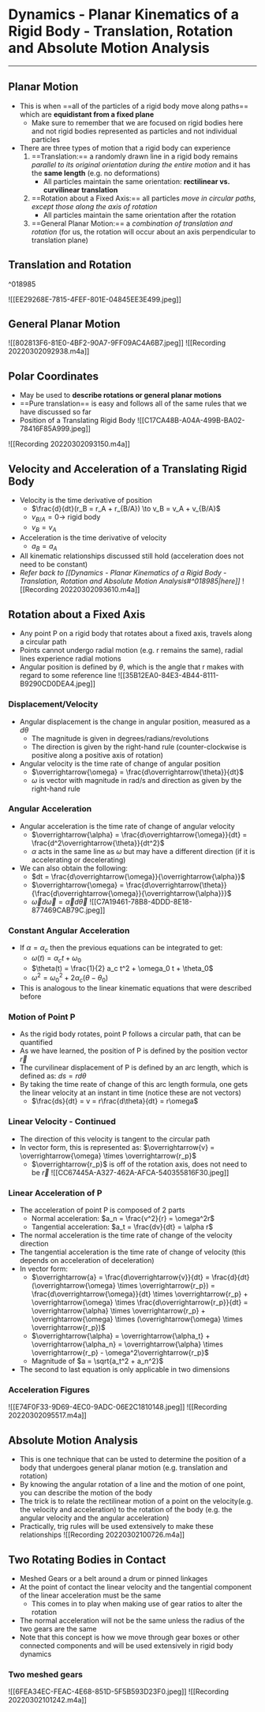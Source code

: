 # Dynamics - Planar Kinematics of a Rigid Body - Translation, Rotation and Absolute Motion Analysis
___
## Planar Motion
- This is when ==all of the particles of a rigid body move along paths== which are **equidistant from a fixed plane**
	- Make sure to remember that we are focused on rigid bodies here and not rigid bodies represented as particles and not individual particles
- There are three types of motion that a rigid body can experience
	1. ==Translation:== a randomly drawn line in a rigid body remains *parallel to its original orientation during the entire motion* and it has the **same length** (e.g. no deformations)
		- All particles maintain the same orientation: **rectilinear vs. curvilinear translation**
	2. ==Rotation about a Fixed Axis:== all particles *move in circular paths, except those along the axis of rotation*
		- All particles maintain the same orientation after the rotation
	3. ==General Planar Motion:== a *combination of translation and rotation* (for us, the rotation will occur about an axis perpendicular to translation plane)
## Translation and Rotation

^018985

![[EE29268E-7815-4FEF-801E-04845EE3E499.jpeg]]
## General Planar Motion
![[802813F6-81E0-4BF2-90A7-9FF09AC4A6B7.jpeg]]
![[Recording 20220302092938.m4a]]
## Polar Coordinates
- May be used to **describe rotations or general planar motions**
- ==Pure translation== is easy and follows all of the same rules that we have discussed so far
- Position of a Translating Rigid Body
![[C17CA48B-A04A-499B-BA02-78416F85A999.jpeg]]

![[Recording 20220302093150.m4a]]
## Velocity and Acceleration of a Translating Rigid Body
- Velocity is the time derivative of position
	- $\frac{d}{dt}(r_B = r_A + r_{B/A}) \to v_B = v_A + v_{B/A}$
	- $v_{B/A} = 0 \to$ rigid body
	- $v_B = v_A$
- Acceleration is the time derivative of velocity
	- $a_B = a_A$
- All kinematic relationships discussed still hold (acceleration does not need to be constant)
- *Refer back to [[Dynamics - Planar Kinematics of a Rigid Body - Translation, Rotation and Absolute Motion Analysis#^018985|here]]*
![[Recording 20220302093610.m4a]]
## Rotation about a Fixed Axis
- Any point P on a rigid body that rotates about a fixed axis, travels along a circular path
- Points cannot undergo radial motion (e.g. r remains the same), radial lines experience radial motions
- Angular position is defined by $\theta$, which is the angle that r makes with regard to some reference line
![[35B12EA0-84E3-4B44-8111-B9290CD0DEA4.jpeg]]
### Displacement/Velocity
- Angular displacement is the change in angular position, measured as a $d\theta$
	- The magnitude is given in degrees/radians/revolutions
	- The direction is given by the right-hand rule (counter-clockwise is positive along a positive axis of rotation)
- Angular velocity is the time rate of change of angular position
	- $\overrightarrow{\omega} = \frac{d\overrightarrow{\theta}}{dt}$ 
	- $\omega$ is vector with magnitude in rad/s and direction as given by the right-hand rule
### Angular Acceleration
- Angular acceleration is the time rate of change of angular velocity
	- $\overrightarrow{\alpha} = \frac{d\overrightarrow{\omega}}{dt} = \frac{d^2\overrightarrow{\theta}}{dt^2}$
	- $\alpha$ acts in the same line as $\omega$ but may have a different direction (if it is accelerating or decelerating)
- We can also obtain the following:
	- $dt = \frac{d\overrightarrow{\omega}}{\overrightarrow{\alpha}}$
	- $\overrightarrow{\omega} = \frac{d\overrightarrow{\theta}}{\frac{d\overrightarrow{\omega}}{\overrightarrow{\alpha}}}$  
	- $\overrightarrow{\omega}d\overrightarrow{\omega} = \overrightarrow{\alpha}d\overrightarrow{\theta}$ 
![[C7A19461-78B8-4DDD-8E18-877469CAB79C.jpeg]]
### Constant Angular Acceleration
- If $\alpha = \alpha_c$ then the previous equations can be integrated to get:
	- $\omega(t) = \alpha_c t + \omega_0$ 
	- $\theta(t) = \frac{1}{2} a_c t^2 + \omega_0 t + \theta_0$
	- $\omega^2 = \omega_0^2 + 2\alpha_c(\theta - \theta_0)$ 
- This is analogous to the linear kinematic equations that were described before
### Motion of Point P
- As the rigid body rotates, point P follows a circular path, that can be quantified
- As we have learned, the position of P is defined by the position vector $\overrightarrow{r}$
- The curvilinear displacement of P is defined by an arc length, which is defined as: $ds = rd\theta$
- By taking the time reate of change of this arc length formula, one gets the linear velocity at an instant in time (notice these are not vectors)
	- $\frac{ds}{dt} = v = r\frac{d\theta}{dt} = r\omega$
### Linear Velocity - Continued
- The direction of this velocity is tangent to the circular path
- In vector form, this is represented as: $\overrightarrow{v} = \overrightarrow{\omega} \times \overrightarrow{r_p}$
	- $\overrightarrow{r_p}$ is off of the rotation axis, does not need to be $\overrightarrow{r}$ 
![[CC67445A-A327-462A-AFCA-540355816F30.jpeg]]
### Linear Acceleration of P
- The acceleration of point P is composed of 2 parts
	- Normal acceleration: $a_n = \frac{v^2}{r} = \omega^2r$ 
	- Tangential acceleration: $a_t = \frac{dv}{dt} = \alpha r$
- The normal acceleration is the time rate of change of the velocity direction
- The tangential acceleration is the time rate of change of velocity (this depends on acceleration of deceleration)
- In vector form:
	- $\overrightarrow{a} = \frac{d\overrightarrow{v}}{dt} = \frac{d}{dt} (\overrightarrow{\omega} \times \overrightarrow{r_p}) = \frac{d\overrightarrow{\omega}}{dt} \times \overrightarrow{r_p} + \overrightarrow{\omega} \times \frac{d\overrightarrow{r_p}}{dt} = \overrightarrow{\alpha} \times \overrightarrow{r_p} + \overrightarrow{\omega} \times (\overrightarrow{\omega} \times \overrightarrow{r_p})$
	- $\overrightarrow{\alpha} = \overrightarrow{\alpha_t} + \overrightarrow{\alpha_n} = \overrightarrow{\alpha} \times \overrightarrow{r_p} - \omega^2\overrightarrow{r_p}$ 
	- Magnitude of $a = \sqrt{a_t^2 + a_n^2}$
- The second to last equation is only applicable in two dimensions
### Acceleration Figures
![[E74F0F33-9D69-4EC0-9ADC-06E2C1810148.jpeg]]
![[Recording 20220302095517.m4a]]
## Absolute Motion Analysis
- This is one technique that can be usted to determine the position of a body that undergoes general planar motion (e.g. translation and rotation)
- By knowing the angular rotation of a line and the motion of one point, you can describe the motion of the body
- The trick is to relate the rectilinear motion of a point on the velocity(e.g. the velocity and acceleration) to the rotation of the body (e.g. the angular velocity and the angular acceleration)
- Practically, trig rules will be used extensively to make these relationships
![[Recording 20220302100726.m4a]]
## Two Rotating Bodies in Contact
- Meshed Gears or a belt around a drum or pinned linkages
- At the point of contact the linear velocity and the tangential component of the linear acceleration must be the same
	- This comes in to play when making use of gear ratios to alter the rotation
- The normal acceleration will not be the same unless the radius of the two gears are the same
- Note that this concept is how we move through gear boxes or other connected components and will be used extensively in rigid body dynamics
### Two meshed gears
![[6FEA34EC-FEAC-4E68-851D-5F5B593D23F0.jpeg]]
![[Recording 20220302101242.m4a]]
